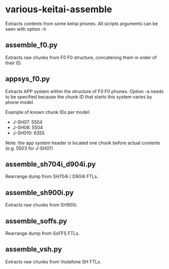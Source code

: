 # various-keitai-assemble

Extracts contents from some keitai phones. All scripts arguments can be seen with option -h

## assemble_f0.py

Extracts raw chunks from F0 F0 structure, concatening them in order of their ID.

## appsys_f0.py

Extracts APP system within the structure of F0 F0 phones. Option -a needs to be specified because the chunk ID that starts this system varies by phone model.

Example of known chunk IDs per model:
- J-SH07: 5504
- J-SH08: 5504
- J-SH010: 6355

Note: the app system header is located one chunk before actual contents (e.g. 5503 for J-SH07)

## assemble_sh704i_d904i.py

Rearrange dump from SH704i / D904i FTLs.

## assemble_sh900i.py

Extracts raw chunks from SH900i.

## assemble_soffs.py

Rearrange dump from SoFFS FTLs.

## assemble_vsh.py

Extracts raw chunks from Vodafone SH FTLs.
